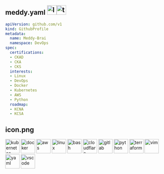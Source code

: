 ## meddy.yaml <a href="https://linkedin.com/in/obeone"><img src="https://user-images.githubusercontent.com/74038190/235294012-0a55e343-37ad-4b0f-924f-c8431d9d2483.gif" alt="linkedin" width="30" height="30" /></a><a href="https://x.com/o_b"><img src="https://user-images.githubusercontent.com/74038190/235294011-b8074c31-9097-4a65-a594-4151b58743a8.gif" alt="twitter" width="30" height="30" /></a>


```yaml
apiVersion: github.com/v1
kind: GithubProfile
metadata:
  name: Meddy-Brai
  namespace: DevOps
spec:
  certifications:
  - CKAD
  - CKA
  - CKS
  interests:
  - Linux
  - DevOps
  - Docker
  - Kubernetes
  - AWS
  - Python
  roadmap:
  - KCNA
  - KCSA
```

## icon.png

<p align="left">
<img src="https://cdn.jsdelivr.net/gh/devicons/devicon@latest/icons/kubernetes/kubernetes-original.svg" alt="kubernetes" width="45" height="45" />
<img src="https://cdn.jsdelivr.net/gh/devicons/devicon@latest/icons/docker/docker-original.svg" alt="docker" width="45" height="45" />
<img src="https://cdn.jsdelivr.net/gh/devicons/devicon@latest/icons/amazonwebservices/amazonwebservices-plain-wordmark.svg" alt="aws" width="45" height="45" />
<img src="https://cdn.jsdelivr.net/gh/devicons/devicon@latest/icons/linux/linux-original.svg" alt="linux" width="45" height="45" />
<img src="https://cdn.jsdelivr.net/gh/devicons/devicon@latest/icons/bash/bash-original.svg" alt="bash" width="45" height="45" />
<img src="https://cdn.jsdelivr.net/gh/devicons/devicon@latest/icons/cloudflare/cloudflare-original.svg" alt="cloudflare" width="45" height="45" />
<img src="https://cdn.jsdelivr.net/gh/devicons/devicon@latest/icons/gitlab/gitlab-original.svg" alt="gitlab" width="45" height="45" />
<img src="https://cdn.jsdelivr.net/gh/devicons/devicon@latest/icons/python/python-original.svg" alt="python" width="45" height="45" />
<img src="https://cdn.jsdelivr.net/gh/devicons/devicon@latest/icons/terraform/terraform-original.svg" alt="terraform" width="45" height="45" />
<img src="https://cdn.jsdelivr.net/gh/devicons/devicon@latest/icons/vim/vim-original.svg" alt="vim" width="45" height="45" />
<img src="https://cdn.jsdelivr.net/gh/devicons/devicon@latest/icons/yaml/yaml-original.svg" alt="yaml" width="45" height="45" />
<img src="https://cdn.jsdelivr.net/gh/devicons/devicon@latest/icons/vscode/vscode-original.svg" alt="vscode" width="45" height="45"/>
</p>
